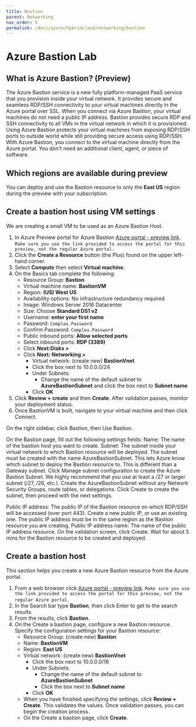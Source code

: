 ```yaml
---
title: Bastion
parent: Networking
nav_order: 5
permalink: /docs/azure/hybridcloud/networking/bastion
---
```


# Azure Bastion Lab

## What is Azure Bastion? (Preview)
  
The Azure Bastion service is a new fully platform-managed PaaS service that you provision inside your virtual network. It provides secure and seamless RDP/SSH connectivity to your virtual machines directly in the Azure portal over SSL. When you connect via Azure Bastion, your virtual machines do not need a public IP address.
Bastion provides secure RDP and SSH connectivity to all VMs in the virtual network in which it is provisioned. Using Azure Bastion protects your virtual machines from exposing RDP/SSH ports to outside world while still providing secure access using RDP/SSH. With Azure Bastion, you connect to the virtual machine directly from the Azure portal. You don't need an additional client, agent, or piece of software.

## Which regions are available during preview

You can deploy and use the Bastion resource to only the **East US** region during the preview with your subscription.

## Create a bastion host using VM settings

We are creating a small VM to be used as an Azure Bastion Host.

1. In Azure Preview portal for Azure Bastion  [Azure portal - preview link](https://aka.ms/BastionHost). `Make sure you use the link provided to access the portal for this preview, not the regular Azure portal.`
2. Click the **Create a Resource** button (the Plus) found on the upper left-hand corner.
3. Select **Compute** then select **Virtual machine**.
4. On the Basics tab complete the following:
    * Resource Group: **Bastion**
    * Virtual machine name: **BastionVM**
    * Region: **(US) West US**
    * Availability options: No infrastructure redundancy required
    * Image: Windows Server 2016 Datacenter
    * Size: Choose **Standard DS1 v2**
    * Username: **enter your first name**
    * Password: `Complex.Password`
    * Confirm Password: `Complex.Password`
    * Public inbound ports: **Allow selected ports**
    * Select inbound ports: **RDP (3389)**
    * Click **Next:Disks >**
    * Click **Next: Networking >**
        * Virtual network: (create new) **BastionVnet**
        * Click the box next to 10.0.0.0/24
        * Under Subnets:
            * Change the name of the default subnet to  **AzureBastionSubnet** and click the box next to **Subnet name**
        * Click **OK**
5. Click **Review + create** and then **Create**.   After validation passes, monitor your deployment status.
6. Once BastionVM is built, navigate to your virtual machine and then click Connect.

On the right sidebar, click Bastion, then Use Bastion.

On the Bastion page, fill out the following settings fields:
Name: The name of the bastion host you want to create.
Subnet: The subnet inside your virtual network to which Bastion resource will be deployed. The subnet must be created with the name AzureBastionSubnet. This lets Azure know which subnet to deploy the Bastion resource to. This is different than a Gateway subnet. Click Manage subnet configuration to create the Azure Bastion Subnet. We highly recommend that you use at least a /27 or larger subnet (/27, /26, etc.). Create the AzureBastionSubnet without any Network Security Groups, route tables, or delegations. Click Create to create the subnet, then proceed with the next settings.

Public IP address: The public IP of the Bastion resource on which RDP/SSH will be accessed (over port 443). Create a new public IP, or use an existing one. The public IP address must be in the same region as the Bastion resource you are creating.
Public IP address name: The name of the public IP address resource.
On the validation screen, click Create. Wait for about 5 mins for the Bastion resource to be created and deployed.

## Create a bastion host

This section helps you create a new Azure Bastion resource from the Azure portal.

1. From a web browser click [Azure portal - preview link](https://aka.ms/BastionHost). `Make sure you use the link provided to access the portal for this preview, not the regular Azure portal`.
2. In the Search bar type **Bastion**, then click Enter to get to the search results.
3. From the results, click **Bastion**.
4. On the Create a bastion page, configure a new Bastion resource. Specify the configuration settings for your Bastion resource:
    * Resource Group: (create new) **Bastion**
    * Name: **BastionVM**
    * Region: **East US**
    * Virtual network: (create new) **BastionVnet**
        * Click the box next to 10.0.0.0/16
        * Under Subnets:
            * Change the name of the default subnet to  **AzureBastionSubnet**
            * Click the box next to **Subnet name**
        * Click **OK**
    * When you have finished specifying the settings, click **Review + Create**. This validates the values. Once validation passes, you can begin the creation process.
    * On the Create a bastion page, click **Create**.
